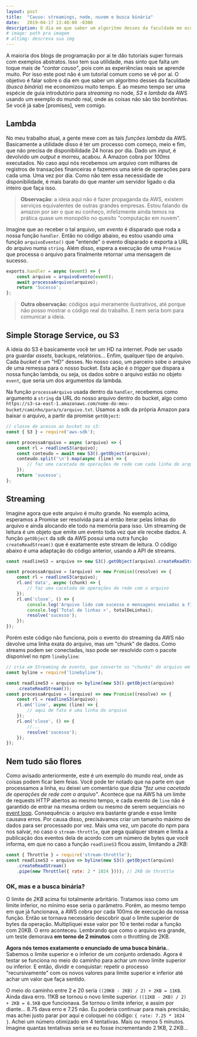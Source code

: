 ```yaml
---
layout: post
title:  "Causo: streamings, node, nuvem e busca binária"
date:   2019-04-17 13:40:00 -0300
description: O dia em que saber um algoritmo desses da faculdade me economizou muito tempo. Além disso, um pequeno guia introdutório para S3 e lambda da AWS usando um exemplo do mundo real, onde as coisas não são tão bonitinhas.
# image: path pra imagem
# altimg: descreva sua img
---
```


A maioria dos blogs de programação por aí te dão tutoriais super formais com exemplos abstratos. Isso tem sua utilidade, mas sinto que falta um toque mais de *"contar causo"*, pois com as experiências reais se aprende muito. Por isso este post não é um tutorial comum como se vê por aí. O objetivo é falar sobre o dia em que saber um algoritmo desses da faculdade (*busca binária*) me economizou muito tempo. E ao mesmo tempo ser uma espécie de guia introdutório para *streaming* no node, *S3* e *lambda* da AWS usando um exemplo do mundo real, onde as coisas não são tão bonitinhas. Se você já sabe [promises], vem comigo.

## Lambda

No meu trabalho atual, a gente mexe com as tais *funções lambda* da AWS. Basicamente a utilidade disso é ter um processo com começo, meio e fim, que não precisa de disponibilidade 24 horas por dia. Dado um *input*, é devolvido um *output* e morreu, acabou. A Amazon cobra por *100ms* executados. No caso aqui nós recebemos um arquivo com milhares de registros de transações financeiras e fazemos uma série de operações para cada uma. Uma vez por dia. Como não tem essa necessidade de disponibilidade, é mais barato do que manter um servidor ligado o dia inteiro que faça isso.

> **Observação**: a ideia aqui não é fazer propaganda da AWS, existem serviços equivalentes de outras grandes empresas. Estou falando da amazon por ser o que eu conheço, infelizmente ainda temos na prática quase um monopólio no quesito "computação em nuvem".

Imagine que ao receber o tal arquivo, um *evento* é disparado que roda a nossa função `handler`. Então no código abaixo, eu estou usando uma função `arquivoEvento()` que "entende" o evento disparado e exporta a URL do arquivo numa `string`. Além disso, espera a execução de uma `Promise` que processa o arquivo para finalmente retornar uma mensagem de sucesso.

~~~ javascript
exports.handler = async (event) => {
    const arquivo = arquivoEvento(event);
    await processaArquivo(arquivo);
    return 'Sucesso';
};
~~~
> **Outra observação:** códigos aqui meramente ilustrativos, até porque não posso mostrar o código real do trabalho. E nem seria bom para comunicar a ideia.

## Simple Storage Service, ou S3

A ideia do S3 é basicamente você ter um HD na internet. Pode ser usado pra guardar *assets*, backups, relatórios... Enfim, qualquer tipo de arquivo. Cada *bucket* é um "HD" desses. No nosso caso, um parceiro sobe o arquivo de uma remessa para o nosso bucket. Esta ação é o *trigger* que dispara a nossa função lambda, ou seja, os dados sobre o arquivo estão no objeto `event`, que seria um dos argumentos da lambda.

Na função `processaArquivo` usada dentro da `handler`, recebemos como argumento a `string` da URL do nosso arquivo dentro do bucket, algo como `https://s3-sa-east-1.amazonaws.com/nome-do-meu-bucket/caminho/para/o/arquivo.txt`. Usamos a sdk da própria Amazon para baixar o arquivo, a partir da promise `getObject`:

~~~ javascript
// classe de acesso ao bucket no s3:
const { S3 } = require('aws-sdk');

const processaArquivo = async (arquivo) => {
    const rl = readlineS3(arquivo);
    const conteudo = await new S3().getObject(arquivo);
    conteudo.split('\n').map(async (line) => {
        // faz uma cacetada de operações de rede com cada linha do arquivo
    });
    return 'sucesso';
};
~~~

## Streaming

Imagine agora que este arquivo é muito grande. No exemplo acima, esperamos a Promise ser resolvida para aí então iterar pelas linhas do arquivo e ainda alocando ele todo na memória para isso. Um streaming de leitura é um objeto que emite um evento toda vez que ele recebe dados. A função `getObject` da sdk da AWS possui uma outra função `createReadStream()` que é exatamente este stream de leitura. O código abaixo é uma adaptação do código anterior, usando a API de streams.

~~~ javascript
const readlineS3 = arquivo => new S3().getObject(arquivo).createReadStream();

const processaArquivo = (arquivo) => new Promise((resolve) => {
    const rl = readlineS3(arquivo);
    rl.on('data', async (chunk) => {
        // faz uma cacetada de operações de rede com o arquivo
    });
    rl.on('close', () => {
        console.log('Arquivo lido com sucesso e mensagens enviadas a filas');
        console.log('Total de linhas >', totalDeLinhas);
        resolve('sucesso');
    });
});
~~~
Porém este código não funciona, pois o evento do streaming da AWS não devolve uma linha exata do arquivo, mas um "chunk" de dados. Como streams podem ser conectadas, isso pode ser resolvido com o pacote disponível no npm `linebyline`:
~~~ javascript
// cria um Streaming de evento, que converte os "chunks" do arquivo em linhas no evento 'line'
const byline = require('linebyline');

const readlineS3 = arquivo => byline(new S3().getObject(arquivo)
    .createReadStream());
const processaArquivo = (arquivo) => new Promise((resolve) => {
    const rl = readlineS3(arquivo);
    rl.on('line', async (line) => {
        // aqui de fato é uma linha do arquivo
    });
    rl.on('close', () => {
        //...
        resolve('sucesso');
    });
});
~~~

## Nem tudo são flores

Como avisado anteriormente, este é um exemplo do mundo real, onde as coisas podem ficar bem feias. Você pode ter notado que na parte em que processamos a linha, eu deixei um comentário que dizia *"faz uma cacetada de operações de rede com o arquivo"*. Acontece que na AWS há um limite de requests HTTP abertos ao mesmo tempo, e cada evento de `line` não é garantido de entrar na mesma ordem ou mesmo de serem sequenciais no [event loop](https://medium.com/@bohou/understanding-nodejs-event-loop-without-a-computer-science-degree-e1c9250d583f). Consequência: o arquivo era bastante grande e esse limite causava erros. Por causa disso, precisávamos criar um tamanho máximo de dados para ser processado por vez.
Mais uma vez, um pacote do npm para nos salvar, no caso o `stream-throttle`, que pega qualquer stream e limita a publicação dos eventos dela de acordo com um número de bytes que você informa, em que no caso a função `readlineS3` ficou assim, limitando a *2KB*:

~~~ javascript
const { Throttle } = require('stream-throttle');
const readlineS3 = arquivo => byline(new S3().getObject(arquivo)
    .createReadStream()
    .pipe(new Throttle({ rate: 2 * 1024 }))); // 2KB de throttle
~~~

### OK, mas e a busca binária?

O limite de *2KB* acima foi totalmente arbritário. Tratamos isso como um limite inferior, no mínimo esse seria o parâmetro. Porém, ao mesmo tempo em que já funcionava, a AWS cobra por cada 100ms de execução da nossa função. Então se tornava necessário descobrir qual o limite superior de bytes da operação. Multipliquei esse valor por 10 e tentei rodar a função com 20KB. O erro aconteceu. Lembrando que como o arquivo era grande, um teste demorava **em torno de 2 minutos** com o throttling de 2KB.

**Agora nós temos exatamente o enunciado de uma busca binária.**. Sabemos o limite superior e o inferior de um conjunto ordenado. Agora é testar se funciona no meio do caminho para achar um novo limite superior ou inferior. E então, dividir e conquistar: repetir o processo "recursivamente" com os novos valores para limite superior e inferior até achar um valor que faça sentido.

O meio do caminho entre 2 e 20 seria `((20KB - 2KB) / 2) + 2KB = 11KB`. Ainda dava erro. 11KB se tornou o novo limite superior. `((11KB - 2KB) / 2) + 2KB = 6.5KB` que funcionava. Se tornou o limite inferior, e assim por diante... 8.75 dava erro e 7.25 não. Eu poderia continuar para mais precisão, mas achei justo parar por aqui e coloquei no código: `{ rate: 7.25 * 1024 }`. Achei um número otimizado em 4 tentativas. Mais ou menos 5 minutos. Imagine quantas tentativas seria se eu fosse incrementando 2.1KB, 2.2KB...
